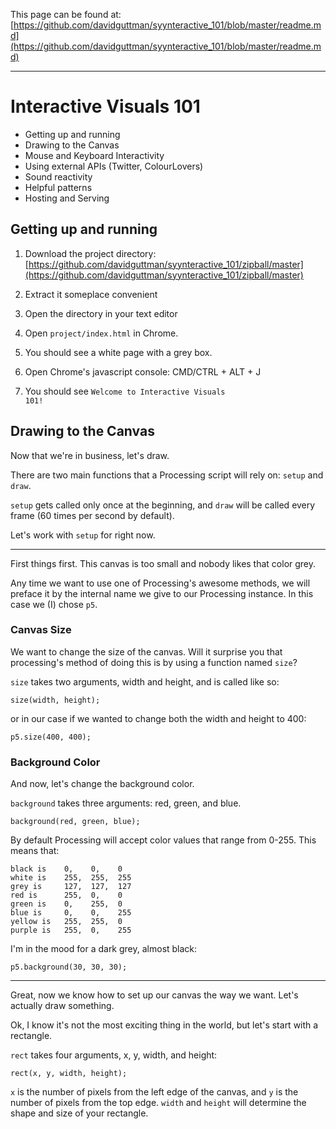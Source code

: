 This page can be found at:  [https://github.com/davidguttman/syynteractive_101/blob/master/readme.md](https://github.com/davidguttman/syynteractive_101/blob/master/readme.md)

---

# Interactive Visuals 101

* Getting up and running
* Drawing to the Canvas
* Mouse and Keyboard Interactivity
* Using external APIs (Twitter, ColourLovers)
* Sound reactivity
* Helpful patterns
* Hosting and Serving


## Getting up and running

1.  Download the project directory: [https://github.com/davidguttman/syynteractive_101/zipball/master](https://github.com/davidguttman/syynteractive_101/zipball/master)

2.  Extract it someplace convenient

3.  Open the directory in your text editor

4.  Open <code>project/index.html</code> in Chrome. 

5.  You should see a white page with a grey box.

6.  Open Chrome's javascript console: CMD/CTRL + ALT + J

7.  You should see <code>Welcome to Interactive Visuals 101!</code>


## Drawing to the Canvas

Now that we're in business, let's draw.

There are two main functions that a Processing script will rely on: <code>setup</code> and <code>draw</code>.

<code>setup</code> gets called only once at the beginning, and <code>draw</code> will be called every frame (60 times per second by default).

Let's work with <code>setup</code> for right now.

---

First things first. This canvas is too small and nobody likes that color grey.

Any time we want to use one of Processing's awesome methods, we will preface it by the internal name we give to our Processing instance. In this case we (I) chose <code>p5</code>.

### Canvas Size ###

We want to change the size of the canvas. Will it surprise you that processing's method of doing this is by using a function named <code>size</code>?

<code>size</code> takes two arguments, width and height, and is called like so:

    size(width, height);

or in our case if we wanted to change both the width and height to 400:

    p5.size(400, 400);


### Background Color ###

And now, let's change the background color.

<code>background</code> takes three arguments: red, green, and blue. 

    background(red, green, blue);

By default Processing will accept color values that range from 0-255. This means that:

    black is    0,    0,    0
    white is    255,  255,  255
    grey is     127,  127,  127
    red is      255,  0,    0
    green is    0,    255,  0
    blue is     0,    0,    255
    yellow is   255,  255,  0
    purple is   255,  0,    255

I'm in the mood for a dark grey, almost black:

    p5.background(30, 30, 30);

---

Great, now we know how to set up our canvas the way we want. Let's actually draw something.

Ok, I know it's not the most exciting thing in the world, but let's start with a rectangle.

<code>rect</code> takes four arguments, x, y, width, and height:

    rect(x, y, width, height);

<code>x</code> is the number of pixels from the left edge of the canvas, and <code>y</code> is the number of pixels from the top edge. <code>width</code> and <code>height</code> will determine the shape and size of your rectangle.







<!-- Mouse position to bg color for map example -->